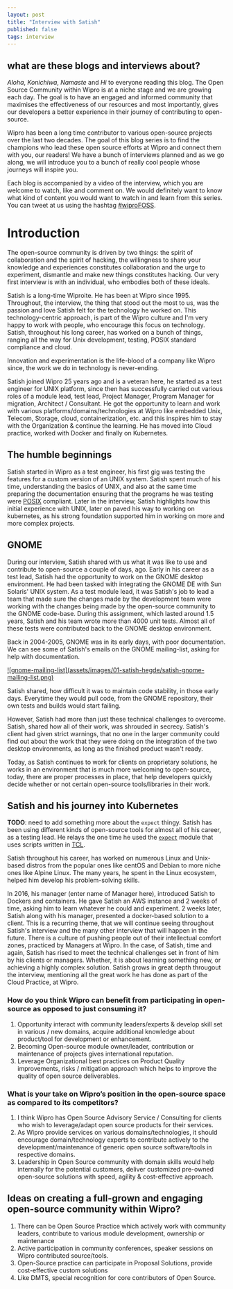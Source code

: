 ```yaml
---
layout: post
title: "Interview with Satish"
published: false
tags: interview
---
```


<!-- 
The blog has the following structure:
1. What these blog series is about
2. Who is Satish? -- his role and play in wipro
3. What work he has done in open-source
	3.1 gnome
	3.2 expect scripts
4. His move to cloud and kubernetes
	4.1 how did he discover Docker
5. Satish's role as a consumer of open-source
6. His thoughts on open-source and wipro and the things in-between
-->

## what are these blogs and interviews about?

*Aloha*, *Konichiwa*, *Namaste* and *Hi* to everyone reading this blog. The Open Source Community within Wipro is at a niche stage and we are growing each day. The goal is to have an engaged and informed community that maximises the effectiveness of our resources and most importantly, gives our developers a better experience in their journey of contributing to open-source. 

Wipro has been a long time contributor to various open-source projects over the last two decades. The goal of this blog series is to find the champions who lead these open source efforts at Wipro and connect them with you, our readers! We have a bunch of interviews planned and as we go along, we will introduce you to a bunch of really cool people whose journeys will inspire you.

Each blog is accompanied by a video of the interview, which you are welcome to watch, like and comment on. We would definitely want to know what kind of content you would want to watch in and learn from this series. You can tweet at us using the hashtag [#wiproFOSS](https://twitter.com/hashtag/wiproFOSS).

# Introduction

The open-source community is driven by two things: the spirit of collaboration and the spirit of hacking, the willingness to share your knowledge and experiences constitutes collaboration and the urge to experiment, dismantle and make new things constitutes hacking. Our very first interview is with an individual, who embodies both of these ideals.

Satish is a long-time Wiproite. He has been at Wipro since 1995. Throughout, the interview, the thing that stood out the most to us, was the passion and love Satish felt for the technology he worked on. This technology-centric approach, is part of the Wipro culture and I'm very happy to work with people, who encourage this focus on technology. Satish, throughout his long career, has worked on a bunch of things, ranging all the way for Unix development, testing, POSIX standard compliance and cloud.

Innovation and experimentation is the life-blood of a company like Wipro since, the work we do in technology is never-ending. 

Satish joined Wipro 25 years ago and is a veteran here, he started as a test engineer for UNIX platform, since then has successfully carried out various roles of a module lead, test lead, Project Manager, Program Manager for migration, Architect / Consultant. He got the opportunity to learn and work with various platforms/domains/technologies at Wipro like embedded Unix, Telecom, Storage, cloud, containerization, etc. and this inspires him to stay with the Organization & continue the learning.  He has moved into Cloud practice, worked with Docker and finally on Kubernetes.

## The humble beginnings
Satish started in Wipro as a test engineer, his first gig was testing the features for a custom version of an UNIX system. Satish spent much of his time, understanding the basics of UNIX, and also at the same time preparing the documentation ensuring that the programs he was testing were [POSIX](http://www.unix.org/unix98.html) compliant. Later in the interview, Satish highlights how this initial experience with UNIX, later on paved his way to working on kubernetes, as his strong foundation supported him in working on more and more complex projects.

## GNOME

During our interview, Satish shared with us what it was like to use and contribute to open-source a couple of days, ago. Early in his career as a test lead, Satish had the opportunity to work on the GNOME desktop environment. He had been tasked with integrating the GNOME DE with Sun Solaris' UNIX system. As a test module lead, it was Satish's job to lead a team that made sure the changes made by the development team were working with the changes being made by the open-source community to the GNOME code-base. During this assignment, which lasted around 1.5 years, Satish and his team wrote more than 4000 unit tests. Almost all of these tests were contributed back to the GNOME desktop environment.

Back in 2004-2005, GNOME was in its early days, with poor documentation. We can see some of Satish's emails on the GNOME mailing-list, asking for help with documentation.

<a href="https://mail.gnome.org/archives/desktop-devel-list/2002-March/msg00149.html">
![gnome-mailing-list](assets/images/01-satish-hegde/satish-gnome-mailing-list.png)
</a>

Satish shared, how difficult it was to maintain code stability, in those early days. Everytime they would pull code, from the GNOME repository, their own tests and builds would start failing.

However, Satish had more than just these technical challenges to overcome. Satish, shared how all of their work, was shrouded in secrecy. Satish's client had given strict warnings, that no one in the larger community could find out about the work that they were doing on the integration of the two desktop environments, as long as the finished product wasn't ready.

Today, as Satish continues to work for clients on proprietary solutions, he works in an environment that is much more welcoming to open-source, today, there are proper processes in place, that help developers quickly decide whether or not certain open-source tools/libraries in their work.

## Satish and his journey into Kubernetes

**TODO**: need to add something more about the `expect` thingy.
Satish has been using different kinds of open-source tools for almost all of his career, as a testing lead. He relays the one time he used the [`expect`](https://www.tcl.tk/man/expect5.31/expect.1.html) module that uses scripts written in [TCL](https://www.tcl.tk/).

Satish throughout his career, has worked on numerous Linux and Unix-based distros from the popular ones like centOS and Debian to more niche ones like Alpine Linux. The many years, he spent in the Linux ecosystem, helped him develop his problem-solving skills.

In 2016, his manager (enter name of Manager here), introduced Satish to Dockers and containers. He gave Satish an AWS instance and 2 weeks of time, asking him to learn whatever he could and experiment. 2 weeks later, Satish along with his manager, presented a docker-based solution to a client. This is a recurring theme, that we will continue seeing throughout Satish's interview and the many other interview that will happen in the future. There is a culture of pushing people out of their intellectual comfort zones, practiced by Managers at Wipro. In the case, of Satish, time and again, Satish has rised to meet the technical challenges set in front of him by his clients or managers. Whether, it is about learning something new, or achieving a highly complex solution. Satish grows in great depth througout the interview, mentioning all the great work he has done as part of the Cloud Practice, at Wipro.

### How do you think Wipro can benefit from participating in open-source as opposed to just consuming it?
1. Opportunity interact with community leaders/experts & develop skill set in various / new domains, acquire additional knowledge about product/tool for development or enhancement.
2. Becoming Open-source module owner/leader, contribution or maintenance of projects gives international reputation.
3. Leverage Organizational best practices on Product Quality improvements, risks / mitigation approach which helps to improve the quality of open source deliverables.
 
### 	What is your take on Wipro’s position in the open-source space as compared to its competitors? 
1. I think Wipro has Open Source Advisory Service / Consulting for clients who wish to leverage/adapt open source products for their services.
2. As Wipro provide services on various domains/technologies, it should encourage domain/technology experts to contribute actively to the development/maintenance of generic open source software/tools in respective domains. 
3. Leadership in Open Source community with domain skills would help internally for the potential customers, deliver customized pre-owned open-source solutions with speed, agility & cost-effective approach.

## Ideas on creating a full-grown and engaging open-source community within Wipro? 
1. There can be Open Source Practice which actively work with community leaders, contribute to various module development, ownership or maintenance 
2. Active participation in community conferences, speaker sessions on Wipro contributed source/tools.
3. Open-Source practice can participate in Proposal Solutions, provide cost-effective custom solutions  
4. Like DMTS, special recognition for core contributors of Open Source.

<!--
## Satish's work in GNOME project

In 2002, Satish was working on integrating the GNOME desktop environment into Sun Solaris operating system for Sun Microsystems.
He was the testing lead leading a team for more than 10 developers, designing and documenting more than 4000 unit tests during his time working on the GNOME project.

### what was your experience working on integrating an open-source project into a proprietary product?

The Open Source concept was at a very niche stage at the point when Satish was working with the GNOME project. There were clear instructions on no client involvement exposure on any conversations with the GNOME community, a bunch of secrecy was to be maintained however whatever could be given back to the community, needed to be contributed back.

### what were the major technical challenges you faced?

Due to the concept being very new, there was lack of documentation and the project was quite unstable.Builds would break everytime a new code was pulled from the CVS repository.

## Which open-source communities are you a part of? 
 
Satish is not officially associated with any open-source community but used them during various project assignments.
1. GNOME foundation
2. Apache Software foundation
3. Cloud Native Computing Foundation
4. Heard of Drupal, Eclipse or Free Software foundation

## People who helped Satish from various communities

Satish remembers his chance to interact with Ximian (Open Source packaging company – GNOME) through which he was introduced to couple of community leaders on specific modules.
-->
